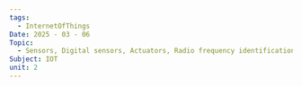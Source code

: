```yaml
---
tags:
  - InternetOfThings
Date: 2025 - 03 - 06
Topic:
  - Sensors, Digital sensors, Actuators, Radio frequency identification (RFID) technology,
Subject: IOT
unit: 2
---
```

